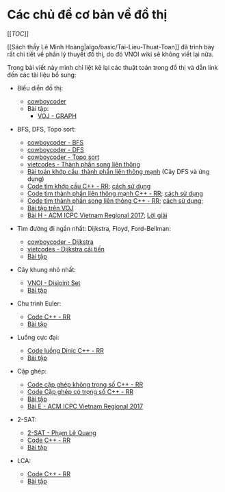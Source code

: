 # Các chủ đề cơ bản về đồ thị

[[_TOC_]]

[[Sách thầy Lê Minh Hoàng|algo/basic/Tai-Lieu-Thuat-Toan]] đã trình bày rất chi tiết về phần lý thuyết đồ thị, do đó VNOI wiki sẽ không viết lại nữa.

Trong bài viết này mình chỉ liệt kê lại các thuật toán trong đồ thị và dẫn link đến các tài liệu bổ sung:

- Biểu diễn đồ thị:
  - [cowboycoder](http://cowboycoder.tech/article/ly-thuyet-do-thi-co-ban-phan-1-gioi-thieu)
  - Bài tập:
    - [VOJ - GRAPH](http://vnoi.info/problems/show/GRAPH/)

- BFS, DFS, Topo sort:
  - [cowboycoder - BFS](http://cowboycoder.tech/article/ly-thuyet-do-thi-co-ban-tim-kiem-theo-chieu-rong-tren-do-thi-breadth-first-search-bfs)
  - [cowboycoder - DFS](http://cowboycoder.tech/article/ly-thuyet-do-thi-co-ban-phan-3-tim-kiem-theo-chieu-sau-tren-do-thi-depth-first-search-dfs)
  - [cowboycoder - Topo sort](http://cowboycoder.tech/article/ly-thuyet-do-thi-co-ban-phan-5-dag-va-sap-xep-topo-tren-do-thi)
  - [vietcodes - Thành phần song liên thông](https://vietcodes.github.io/algo/biconnect)
  - [Bài toán khớp cầu, thành phần liên thông mạnh](https://vnoi.info/wiki/algo/graph-theory/Depth-First-Search-Tree.md) (Cây DFS và ứng dụng)
  - [Code tìm khớp cầu C++ - RR](https://github.com/ngthanhtrung23/ACM_Notebook_new/blob/master/Graph/DfsTree/BridgeArticulation.h); [cách sử dụng](https://github.com/ngthanhtrung23/ACM_Notebook_new/blob/master/Graph/DfsTree/BridgeArticulation.cpp)
  - [Code tìm thành phần liên thông mạnh C++ - RR](https://github.com/ngthanhtrung23/ACM_Notebook_new/blob/master/Graph/DfsTree/StronglyConnected.h); [cách sử dụng](https://github.com/ngthanhtrung23/ACM_Notebook_new/blob/master/Graph/DfsTree/StronglyConnected.cpp)
  - [Code tìm thành phần song liên thông C++ - RR](https://github.com/ngthanhtrung23/ACM_Notebook_new/blob/master/Graph/DfsTree/BiconnectedComponent.h); [cách sử dụng](https://github.com/ngthanhtrung23/ACM_Notebook_new/blob/master/Graph/DfsTree/BiconnectedComponent.cpp);
  - [Bài tập trên VOJ](http://vnoi.info/problems/list/?tag=37&page=1)
  - [Bài H - ACM ICPC Vietnam Regional 2017](https://open.kattis.com/problems/heightpreservation); [Lời giải](http://icpcvn.github.io/2017/regional/Editorial.pdf)

- Tìm đường đi ngắn nhất: Dijkstra, Floyd, Ford-Bellman:
  - [cowboycoder - Dijkstra](http://cowboycoder.tech/article/ly-thuyet-do-thi-co-ban-phan-4-duong-di-ngan-nhat-tren-do-thi-va-thuat-toan-dijkstra)
  - [vietcodes - Dijkstra cải tiến](https://vietcodes.github.io/algo/improved-dijkstra)
  - [Bài tập](http://vnoi.info/problems/list/?tag=39&page=1)

- Cây khung nhỏ nhất:
  - [VNOI - Disjoint Set](http://vnoi.info/contributor/algo/data-structures/disjoint-set)
  - [Bài tập](http://vnoi.info/problems/list/?tag=40&page=1)

- Chu trình Euler:
  - [Code C++ - RR](https://github.com/ngthanhtrung23/ACM_Notebook_new/blob/master/Graph/Misc/EulerPath.h)
  - [Bài tập](http://vnoi.info/problems/list/?tag=38&page=1)

- Luồng cực đại:
  - [Code luồng Dinic C++ - RR](https://github.com/ngthanhtrung23/ACM_Notebook_new/blob/master/Graph/MaxFlow/MaxFlowDinic.h)
  - [Bài tập](http://vnoi.info/problems/list/?tag=41&page=1)

- Cặp ghép:
  - [Code cặp ghép không trọng số C++ - RR](https://github.com/ngthanhtrung23/ACM_Notebook_new/blob/master/Graph/Matching/Matching.h)
  - [Code Cặp ghép có trọng số C++ - RR](https://github.com/ngthanhtrung23/ACM_Notebook_new/blob/master/Graph/Matching/HungarianLMH.h)
  - [Bài tập](http://vnoi.info/problems/list/?tag=42&page=1)
  - [Bài E - ACM ICPC Vietnam Regional 2017](https://open.kattis.com/problems/engaging)

- 2-SAT:
  - [2-SAT - Phạm Lê Quang](https://drive.google.com/file/d/15UbO4GWo1G6cUBDnV6uWk0KxjuEdurCG/view?usp=sharing)
  - [Code C++ - RR](https://github.com/ngthanhtrung23/ACM_Notebook_new/blob/master/Graph/Misc/2sat.cpp)
  - [Bài tập](http://vnoi.info/problems/list/?tag=70&page=1)

- LCA:
  - [Code C++ - RR](https://github.com/ngthanhtrung23/ACM_Notebook_new/blob/master/DataStructure/LCA_RMQ.h)
  - [Bài tập](http://vnoi.info/problems/list/?tag=77&page=1)